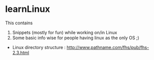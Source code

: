 # learnLinux
This contains 
1. Snippets (mostly for fun) while working on/in Linux
2. Some basic info wise for people having linux as the only OS ;)

- Linux directory structure : http://www.pathname.com/fhs/pub/fhs-2.3.html 
